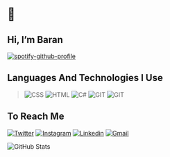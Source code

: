  # 👋 
 ## Hi, I’m Baran

[![spotify-github-profile](https://spotify-github-profile.vercel.app/api/view?uid=nfkrxyexw4s42hvu1eljq2xqu&cover_image=true&theme=novatorem&bar_color=ff9999&bar_color_cover=false)](https://spotify-github-profile.vercel.app/api/view?uid=nfkrxyexw4s42hvu1eljq2xqu&redirect=true)


 ## Languages And Technologies I Use
> ![CSS](	https://img.shields.io/badge/CSS3-1572B6?style=for-the-badge&logo=css3&logoColor=white)
> ![HTML](https://img.shields.io/badge/HTML5-E34F26?style=for-the-badge&logo=html5&logoColor=white)
> ![C#](	https://img.shields.io/badge/C%23-239120?style=for-the-badge&logo=c-sharp&logoColor=white)
> ![GIT](https://img.shields.io/badge/JavaScript-323330?style=for-the-badge&logo=javascript&logoColor=F7DF1E)
> ![GIT](https://img.shields.io/badge/GIT-E44C30?style=for-the-badge&logo=git&logoColor=white)


## To Reach Me
[![Twitter](https://img.shields.io/badge/Twitter-1DA1F2?style=for-the-badge&logo=twitter&logoColor=white)](https://twitter.com/barannunsal)
[![Instagram](https://img.shields.io/badge/Instagram-E4405F?style=for-the-badge&logo=instagram&logoColor=white)](https://twitter.com/barannunsal)
[![Linkedin](https://img.shields.io/badge/LinkedIn-0077B5?style=for-the-badge&logo=linkedin&logoColor=white)](https://twitter.com/barannunsal)
[![Gmail](https://img.shields.io/badge/Gmail-D14836?style=for-the-badge&logo=gmail&logoColor=white)](https://mail.google.com/mail/u/1/#inbox?compose=new)

![GitHub Stats](https://github-readme-stats.vercel.app/api?username=BarannUnsal&theme=tokyonight)
